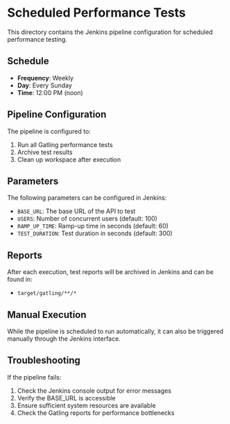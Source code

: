 # Scheduled Performance Tests

This directory contains the Jenkins pipeline configuration for scheduled performance testing.

## Schedule
- **Frequency**: Weekly
- **Day**: Every Sunday
- **Time**: 12:00 PM (noon)

## Pipeline Configuration
The pipeline is configured to:
1. Run all Gatling performance tests
2. Archive test results
3. Clean up workspace after execution

## Parameters
The following parameters can be configured in Jenkins:
- `BASE_URL`: The base URL of the API to test
- `USERS`: Number of concurrent users (default: 100)
- `RAMP_UP_TIME`: Ramp-up time in seconds (default: 60)
- `TEST_DURATION`: Test duration in seconds (default: 300)

## Reports
After each execution, test reports will be archived in Jenkins and can be found in:
- `target/gatling/**/*`

## Manual Execution
While the pipeline is scheduled to run automatically, it can also be triggered manually through the Jenkins interface.

## Troubleshooting
If the pipeline fails:
1. Check the Jenkins console output for error messages
2. Verify the BASE_URL is accessible
3. Ensure sufficient system resources are available
4. Check the Gatling reports for performance bottlenecks 